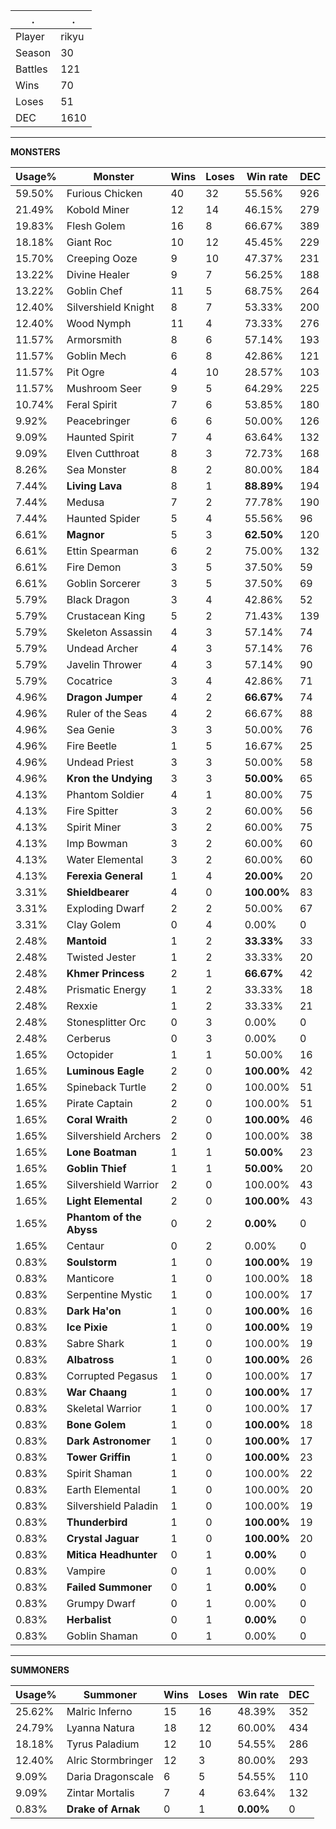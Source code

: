 .|.
|-|-
Player|rikyu
Season|30
Battles|121
Wins|70
Loses|51
DEC|1610

---
**MONSTERS**

Usage%|Monster|Wins|Loses|Win rate|DEC|
-|-|-|-|-|-|
59.50%|Furious Chicken|40|32|55.56%|926|
21.49%|Kobold Miner|12|14|46.15%|279|
19.83%|Flesh Golem|16|8|66.67%|389|
18.18%|Giant Roc|10|12|45.45%|229|
15.70%|Creeping Ooze|9|10|47.37%|231|
13.22%|Divine Healer|9|7|56.25%|188|
13.22%|Goblin Chef|11|5|68.75%|264|
12.40%|Silvershield Knight|8|7|53.33%|200|
12.40%|Wood Nymph|11|4|73.33%|276|
11.57%|Armorsmith|8|6|57.14%|193|
11.57%|Goblin Mech|6|8|42.86%|121|
11.57%|Pit Ogre|4|10|28.57%|103|
11.57%|Mushroom Seer|9|5|64.29%|225|
10.74%|Feral Spirit|7|6|53.85%|180|
9.92%|Peacebringer|6|6|50.00%|126|
9.09%|Haunted Spirit|7|4|63.64%|132|
9.09%|Elven Cutthroat|8|3|72.73%|168|
8.26%|Sea Monster|8|2|80.00%|184|
7.44%|**Living Lava**|8|1|**88.89%**|194|
7.44%|Medusa|7|2|77.78%|190|
7.44%|Haunted Spider|5|4|55.56%|96|
6.61%|**Magnor**|5|3|**62.50%**|120|
6.61%|Ettin Spearman|6|2|75.00%|132|
6.61%|Fire Demon|3|5|37.50%|59|
6.61%|Goblin Sorcerer|3|5|37.50%|69|
5.79%|Black Dragon|3|4|42.86%|52|
5.79%|Crustacean King|5|2|71.43%|139|
5.79%|Skeleton Assassin|4|3|57.14%|74|
5.79%|Undead Archer|4|3|57.14%|76|
5.79%|Javelin Thrower|4|3|57.14%|90|
5.79%|Cocatrice|3|4|42.86%|71|
4.96%|**Dragon Jumper**|4|2|**66.67%**|74|
4.96%|Ruler of the Seas|4|2|66.67%|88|
4.96%|Sea Genie|3|3|50.00%|76|
4.96%|Fire Beetle|1|5|16.67%|25|
4.96%|Undead Priest|3|3|50.00%|58|
4.96%|**Kron the Undying**|3|3|**50.00%**|65|
4.13%|Phantom Soldier|4|1|80.00%|75|
4.13%|Fire Spitter|3|2|60.00%|56|
4.13%|Spirit Miner|3|2|60.00%|75|
4.13%|Imp Bowman|3|2|60.00%|60|
4.13%|Water Elemental|3|2|60.00%|60|
4.13%|**Ferexia General**|1|4|**20.00%**|20|
3.31%|**Shieldbearer**|4|0|**100.00%**|83|
3.31%|Exploding Dwarf|2|2|50.00%|67|
3.31%|Clay Golem|0|4|0.00%|0|
2.48%|**Mantoid**|1|2|**33.33%**|33|
2.48%|Twisted Jester|1|2|33.33%|20|
2.48%|**Khmer Princess**|2|1|**66.67%**|42|
2.48%|Prismatic Energy|1|2|33.33%|18|
2.48%|Rexxie|1|2|33.33%|21|
2.48%|Stonesplitter Orc|0|3|0.00%|0|
2.48%|Cerberus|0|3|0.00%|0|
1.65%|Octopider|1|1|50.00%|16|
1.65%|**Luminous Eagle**|2|0|**100.00%**|42|
1.65%|Spineback Turtle|2|0|100.00%|51|
1.65%|Pirate Captain|2|0|100.00%|51|
1.65%|**Coral Wraith**|2|0|**100.00%**|46|
1.65%|Silvershield Archers|2|0|100.00%|38|
1.65%|**Lone Boatman**|1|1|**50.00%**|23|
1.65%|**Goblin Thief**|1|1|**50.00%**|20|
1.65%|Silvershield Warrior|2|0|100.00%|43|
1.65%|**Light Elemental**|2|0|**100.00%**|43|
1.65%|**Phantom of the Abyss**|0|2|**0.00%**|0|
1.65%|Centaur|0|2|0.00%|0|
0.83%|**Soulstorm**|1|0|**100.00%**|19|
0.83%|Manticore|1|0|100.00%|18|
0.83%|Serpentine Mystic|1|0|100.00%|17|
0.83%|**Dark Ha'on**|1|0|**100.00%**|16|
0.83%|**Ice Pixie**|1|0|**100.00%**|19|
0.83%|Sabre Shark|1|0|100.00%|19|
0.83%|**Albatross**|1|0|**100.00%**|26|
0.83%|Corrupted Pegasus|1|0|100.00%|17|
0.83%|**War Chaang**|1|0|**100.00%**|17|
0.83%|Skeletal Warrior|1|0|100.00%|17|
0.83%|**Bone Golem**|1|0|**100.00%**|18|
0.83%|**Dark Astronomer**|1|0|**100.00%**|17|
0.83%|**Tower Griffin**|1|0|**100.00%**|23|
0.83%|Spirit Shaman|1|0|100.00%|22|
0.83%|Earth Elemental|1|0|100.00%|20|
0.83%|Silvershield Paladin|1|0|100.00%|19|
0.83%|**Thunderbird**|1|0|**100.00%**|19|
0.83%|**Crystal Jaguar**|1|0|**100.00%**|20|
0.83%|**Mitica Headhunter**|0|1|**0.00%**|0|
0.83%|Vampire|0|1|0.00%|0|
0.83%|**Failed Summoner**|0|1|**0.00%**|0|
0.83%|Grumpy Dwarf|0|1|0.00%|0|
0.83%|**Herbalist**|0|1|**0.00%**|0|
0.83%|Goblin Shaman|0|1|0.00%|0|

---
**SUMMONERS**

Usage%|Summoner|Wins|Loses|Win rate|DEC|
-|-|-|-|-|-|
25.62%|Malric Inferno|15|16|48.39%|352|
24.79%|Lyanna Natura|18|12|60.00%|434|
18.18%|Tyrus Paladium|12|10|54.55%|286|
12.40%|Alric Stormbringer|12|3|80.00%|293|
9.09%|Daria Dragonscale|6|5|54.55%|110|
9.09%|Zintar Mortalis|7|4|63.64%|132|
0.83%|**Drake of Arnak**|0|1|**0.00%**|0|
